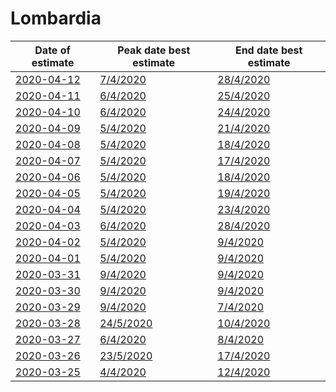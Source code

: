 # Lombardia

|Date of estimate|Peak date best estimate|End date best estimate|
|----|----|----|
|[2020-04-12](2020-04-12/README.md)|[7/4/2020](2020-04-12/COVID-19_lombardia_j8_2020-04-12.md)|[28/4/2020](2020-04-12/COVID-19_lombardia_j8_2020-04-12.md)|
|[2020-04-11](2020-04-11/README.md)|[6/4/2020](2020-04-11/COVID-19_lombardia_j8_2020-04-11.md)|[25/4/2020](2020-04-11/COVID-19_lombardia_j8_2020-04-11.md)|
|[2020-04-10](2020-04-10/README.md)|[6/4/2020](2020-04-10/COVID-19_lombardia_j7_2020-04-10.md)|[24/4/2020](2020-04-10/COVID-19_lombardia_j7_2020-04-10.md)|
|[2020-04-09](2020-04-09/README.md)|[5/4/2020](2020-04-09/COVID-19_lombardia_j7_2020-04-09.md)|[21/4/2020](2020-04-09/COVID-19_lombardia_j7_2020-04-09.md)|
|[2020-04-08](2020-04-08/README.md)|[5/4/2020](2020-04-08/COVID-19_lombardia_j7_2020-04-08.md)|[18/4/2020](2020-04-08/COVID-19_lombardia_j7_2020-04-08.md)|
|[2020-04-07](2020-04-07/README.md)|[5/4/2020](2020-04-07/COVID-19_lombardia_j7_2020-04-07.md)|[17/4/2020](2020-04-07/COVID-19_lombardia_j7_2020-04-07.md)|
|[2020-04-06](2020-04-06/README.md)|[5/4/2020](2020-04-06/COVID-19_lombardia_j7_2020-04-06.md)|[18/4/2020](2020-04-06/COVID-19_lombardia_j7_2020-04-06.md)|
|[2020-04-05](2020-04-05/README.md)|[5/4/2020](2020-04-05/COVID-19_lombardia_j7_2020-04-05.md)|[19/4/2020](2020-04-05/COVID-19_lombardia_j7_2020-04-05.md)|
|[2020-04-04](2020-04-04/README.md)|[5/4/2020](2020-04-04/COVID-19_lombardia_j7_2020-04-04.md)|[23/4/2020](2020-04-04/COVID-19_lombardia_j7_2020-04-04.md)|
|[2020-04-03](2020-04-03/README.md)|[6/4/2020](2020-04-03/COVID-19_lombardia_j7_2020-04-03.md)|[28/4/2020](2020-04-03/COVID-19_lombardia_j7_2020-04-03.md)|
|[2020-04-02](2020-04-02/README.md)|[5/4/2020](2020-04-02/COVID-19_lombardia_j11_2020-04-02.md)|[9/4/2020](2020-04-02/COVID-19_lombardia_j11_2020-04-02.md)|
|[2020-04-01](2020-04-01/README.md)|[5/4/2020](2020-04-01/COVID-19_lombardia_j11_2020-04-01.md)|[9/4/2020](2020-04-01/COVID-19_lombardia_j11_2020-04-01.md)|
|[2020-03-31](2020-03-31/README.md)|[9/4/2020](2020-03-31/COVID-19_lombardia_j11_2020-03-31.md)|[9/4/2020](2020-03-31/COVID-19_lombardia_j10_2020-03-31.md)|
|[2020-03-30](2020-03-30/README.md)|[9/4/2020](2020-03-30/COVID-19_lombardia_j10_2020-03-30.md)|[9/4/2020](2020-03-30/COVID-19_lombardia_j10_2020-03-30.md)|
|[2020-03-29](2020-03-29/README.md)|[9/4/2020](2020-03-29/COVID-19_lombardia_j10_2020-03-29.md)|[7/4/2020](2020-03-29/COVID-19_lombardia_j10_2020-03-29.md)|
|[2020-03-28](2020-03-28/README.md)|[24/5/2020](2020-03-28/COVID-19_lombardia_j11_2020-03-28.md)|[10/4/2020](2020-03-28/COVID-19_lombardia_j9_2020-03-28.md)|
|[2020-03-27](2020-03-27/README.md)|[6/4/2020](2020-03-27/COVID-19_lombardia_j7_2020-03-27.md)|[8/4/2020](2020-03-27/COVID-19_lombardia_j9_2020-03-27.md)|
|[2020-03-26](2020-03-26/README.md)|[23/5/2020](2020-03-26/COVID-19_lombardia_j10_2020-03-26.md)|[17/4/2020](2020-03-26/COVID-19_lombardia_j7_2020-03-26.md)|
|[2020-03-25](2020-03-25/README.md)|[4/4/2020](2020-03-25/COVID-19_lombardia_j8_2020-03-25.md)|[12/4/2020](2020-03-25/COVID-19_lombardia_j8_2020-03-25.md)|
